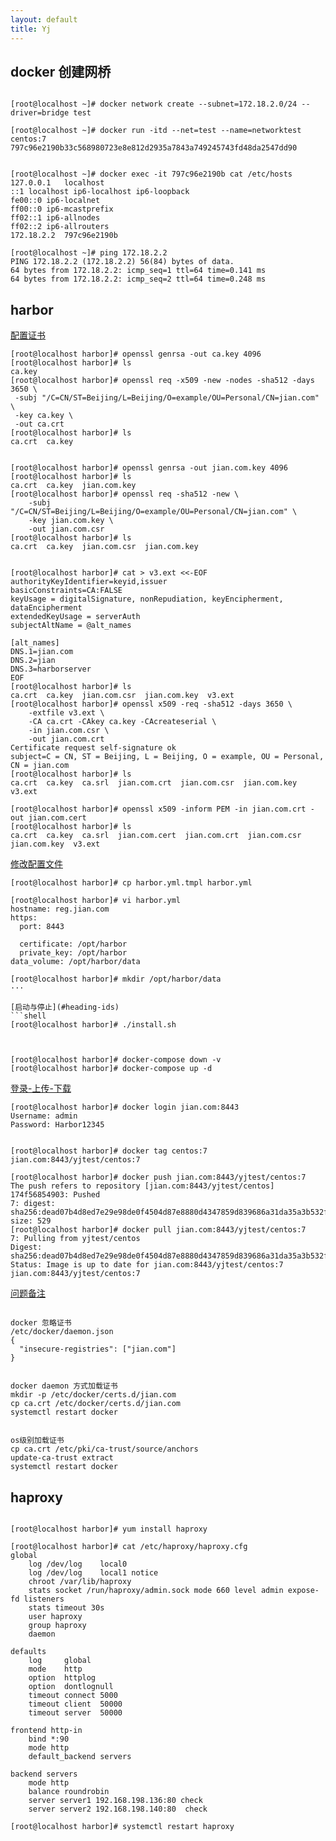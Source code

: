 ```yaml
---
layout: default
title: Yj
---
```



## docker 创建网桥
```shell

[root@localhost ~]# docker network create --subnet=172.18.2.0/24 --driver=bridge test

[root@localhost ~]# docker run -itd --net=test --name=networktest centos:7
797c96e2190b33c568980723e8e812d2935a7843a749245743fd48da2547dd90


[root@localhost ~]# docker exec -it 797c96e2190b cat /etc/hosts
127.0.0.1	localhost
::1	localhost ip6-localhost ip6-loopback
fe00::0	ip6-localnet
ff00::0	ip6-mcastprefix
ff02::1	ip6-allnodes
ff02::2	ip6-allrouters
172.18.2.2	797c96e2190b

[root@localhost ~]# ping 172.18.2.2
PING 172.18.2.2 (172.18.2.2) 56(84) bytes of data.
64 bytes from 172.18.2.2: icmp_seq=1 ttl=64 time=0.141 ms
64 bytes from 172.18.2.2: icmp_seq=2 ttl=64 time=0.248 ms
```



## harbor

[配置证书](#heading-ids)	
```shell
[root@localhost harbor]# openssl genrsa -out ca.key 4096
[root@localhost harbor]# ls
ca.key
[root@localhost harbor]# openssl req -x509 -new -nodes -sha512 -days 3650 \
 -subj "/C=CN/ST=Beijing/L=Beijing/O=example/OU=Personal/CN=jian.com" \
 -key ca.key \
 -out ca.crt
[root@localhost harbor]# ls
ca.crt  ca.key


[root@localhost harbor]# openssl genrsa -out jian.com.key 4096
[root@localhost harbor]# ls
ca.crt  ca.key  jian.com.key
[root@localhost harbor]# openssl req -sha512 -new \
    -subj "/C=CN/ST=Beijing/L=Beijing/O=example/OU=Personal/CN=jian.com" \
    -key jian.com.key \
    -out jian.com.csr
[root@localhost harbor]# ls
ca.crt  ca.key  jian.com.csr  jian.com.key


[root@localhost harbor]# cat > v3.ext <<-EOF
authorityKeyIdentifier=keyid,issuer
basicConstraints=CA:FALSE
keyUsage = digitalSignature, nonRepudiation, keyEncipherment, dataEncipherment
extendedKeyUsage = serverAuth
subjectAltName = @alt_names

[alt_names]
DNS.1=jian.com
DNS.2=jian
DNS.3=harborserver
EOF
[root@localhost harbor]# ls
ca.crt  ca.key  jian.com.csr  jian.com.key  v3.ext
[root@localhost harbor]# openssl x509 -req -sha512 -days 3650 \
    -extfile v3.ext \
    -CA ca.crt -CAkey ca.key -CAcreateserial \
    -in jian.com.csr \
    -out jian.com.crt
Certificate request self-signature ok
subject=C = CN, ST = Beijing, L = Beijing, O = example, OU = Personal, CN = jian.com
[root@localhost harbor]# ls
ca.crt  ca.key  ca.srl  jian.com.crt  jian.com.csr  jian.com.key  v3.ext

[root@localhost harbor]# openssl x509 -inform PEM -in jian.com.crt -out jian.com.cert
[root@localhost harbor]# ls
ca.crt  ca.key  ca.srl  jian.com.cert  jian.com.crt  jian.com.csr  jian.com.key  v3.ext
```

[修改配置文件](#heading-ids)	
```shell
[root@localhost harbor]# cp harbor.yml.tmpl harbor.yml

[root@localhost harbor]# vi harbor.yml
hostname: reg.jian.com
https:
  port: 8443

  certificate: /opt/harbor
  private_key: /opt/harbor
data_volume: /opt/harbor/data

[root@localhost harbor]# mkdir /opt/harbor/data
···

[启动与停止](#heading-ids)	
```shell
[root@localhost harbor]# ./install.sh 



[root@localhost harbor]# docker-compose down -v
[root@localhost harbor]# docker-compose up -d

```

[登录-上传-下载](#heading-ids)	
```shell
[root@localhost harbor]# docker login jian.com:8443
Username: admin
Password: Harbor12345


[root@localhost harbor]# docker tag centos:7 jian.com:8443/yjtest/centos:7

[root@localhost harbor]# docker push jian.com:8443/yjtest/centos:7
The push refers to repository [jian.com:8443/yjtest/centos]
174f56854903: Pushed 
7: digest: sha256:dead07b4d8ed7e29e98de0f4504d87e8880d4347859d839686a31da35a3b532f size: 529
[root@localhost harbor]# docker pull jian.com:8443/yjtest/centos:7
7: Pulling from yjtest/centos
Digest: sha256:dead07b4d8ed7e29e98de0f4504d87e8880d4347859d839686a31da35a3b532f
Status: Image is up to date for jian.com:8443/yjtest/centos:7
jian.com:8443/yjtest/centos:7

```


[问题备注](#heading-ids)	
```shell

docker 忽略证书
/etc/docker/daemon.json
{
  "insecure-registries": ["jian.com"]
}


docker daemon 方式加载证书
mkdir -p /etc/docker/certs.d/jian.com
cp ca.crt /etc/docker/certs.d/jian.com
systemctl restart docker


os级别加载证书
cp ca.crt /etc/pki/ca-trust/source/anchors
update-ca-trust extract
systemctl restart docker
```


## haproxy
```shell

[root@localhost harbor]# yum install haproxy

[root@localhost harbor]# cat /etc/haproxy/haproxy.cfg
global
    log /dev/log    local0
    log /dev/log    local1 notice
    chroot /var/lib/haproxy
    stats socket /run/haproxy/admin.sock mode 660 level admin expose-fd listeners
    stats timeout 30s
    user haproxy
    group haproxy
    daemon

defaults
    log     global
    mode    http
    option  httplog
    option  dontlognull
    timeout connect 5000
    timeout client  50000
    timeout server  50000

frontend http-in
    bind *:90
    mode http
    default_backend servers

backend servers
    mode http
    balance roundrobin
    server server1 192.168.198.136:80 check
    server server2 192.168.198.140:80  check

[root@localhost harbor]# systemctl restart haproxy
```




